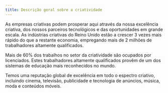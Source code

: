 ```yaml
---
title: Descrição geral sobre a criatividade
---
```


As empresas criativas podem prosperar aqui através da nossa excelência criativa, dos nossos parceiros tecnológicos e das oportunidades em grande escala. As indústrias criativas do Reino Unido estão a crescer 3 vezes mais rápido do que a restante economia, empregando mais de 2 milhões de trabalhadores altamente qualificados. 

Mais de 60% dos trabalhos no setor da criatividade são ocupados por licenciados. Estes trabalhadores altamente qualificados provêm de um dos sistemas de educação mais reconhecidos no mundo.

Temos uma reputação global de excelência em todo o espectro criativo, incluindo cinema, televisão, publicidade e tecnologia de anúncios, música, moda e conteúdos móveis.